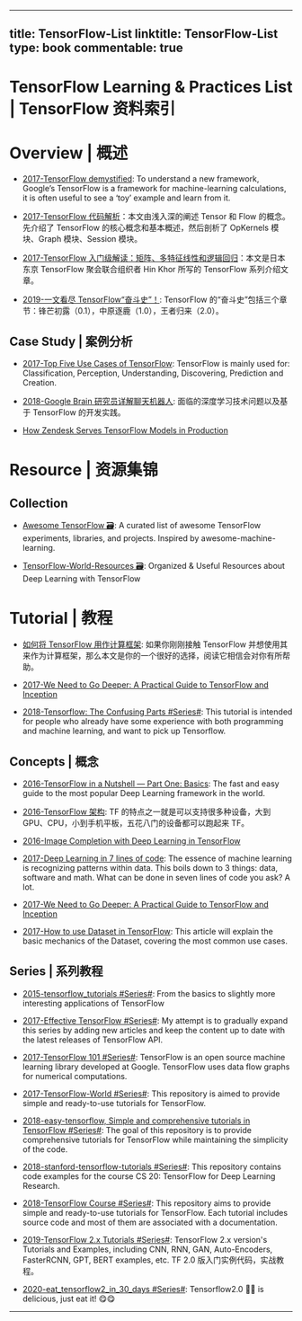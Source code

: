 
---
title: TensorFlow-List
linktitle: TensorFlow-List
type: book
commentable: true
---

# TensorFlow Learning & Practices List | TensorFlow 资料索引

# Overview | 概述

- [2017-TensorFlow demystified](https://chatbotslife.com/tensorflow-demystified-80987184faf7): To understand a new framework, Google’s TensorFlow is a framework for machine-learning calculations, it is often useful to see a ‘toy’ example and learn from it.

- [2017-TensorFlow 代码解析](https://zhuanlan.zhihu.com/p/25646408)：本文由浅入深的阐述 Tensor 和 Flow 的概念。先介绍了 TensorFlow 的核心概念和基本概述，然后剖析了 OpKernels 模块、Graph 模块、Session 模块。

- [2017-TensorFlow 入门级解读：矩阵、多特征线性和逻辑回归](https://zhuanlan.zhihu.com/p/25352208)：本文是日本东京 TensorFlow 聚会联合组织者 Hin Khor 所写的 TensorFlow 系列介绍文章。

- [2019-一文看尽 TensorFlow“奋斗史”！](https://mp.weixin.qq.com/s/iQ8azTcyW4oJLSacJ84w-g): TensorFlow 的“奋斗史”包括三个章节：锋芒初露（0.1），中原逐鹿（1.0），王者归来（2.0）。

## Case Study | 案例分析

- [2017-Top Five Use Cases of TensorFlow](https://www.exastax.com/deep-learning/top-five-use-cases-of-tensorflow/): TensorFlow is mainly used for: Classification, Perception, Understanding, Discovering, Prediction and Creation.

- [2018-Google Brain 研究员详解聊天机器人](https://parg.co/Yqf): 面临的深度学习技术问题以及基于 TensorFlow 的开发实践。

- [How Zendesk Serves TensorFlow Models in Production](https://medium.com/zendesk-engineering/how-zendesk-serves-tensorflow-models-in-production-751ee22f0f4b#.x0o7mpnd3)

# Resource | 资源集锦

## Collection

- [Awesome TensorFlow 🗃️](https://github.com/jtoy/awesome-tensorflow#github-projects): A curated list of awesome TensorFlow experiments, libraries, and projects. Inspired by awesome-machine-learning.

- [TensorFlow-World-Resources 🗃️](https://github.com/astorfi/TensorFlow-World-Resources): Organized & Useful Resources about Deep Learning with TensorFlow

# Tutorial | 教程

- [如何将 TensorFlow 用作计算框架](https://zhuanlan.zhihu.com/p/30719727): 如果你刚刚接触 TensorFlow 并想使用其来作为计算框架，那么本文是你的一个很好的选择，阅读它相信会对你有所帮助。

- [2017-We Need to Go Deeper: A Practical Guide to TensorFlow and Inception](https://parg.co/YqN)

- [2018-Tensorflow: The Confusing Parts #Series#](http://jacobbuckman.com/post/tensorflow-the-confusing-parts-1/): This tutorial is intended for people who already have some experience with both programming and machine learning, and want to pick up Tensorflow.

## Concepts | 概念

- [2016-TensorFlow in a Nutshell — Part One: Basics](https://medium.com/@camrongodbout/tensorflow-in-a-nutshell-part-one-basics-3f4403709c9d#.m0948trt3): The fast and easy guide to the most popular Deep Learning framework in the world.

- [2016-TensorFlow 架构](http://blog.csdn.net/stdcoutzyx/article/details/51645396): TF 的特点之一就是可以支持很多种设备，大到 GPU、CPU，小到手机平板，五花八门的设备都可以跑起来 TF。

- [2016-Image Completion with Deep Learning in TensorFlow](http://bamos.github.io/2016/08/09/deep-completion/)

- [2017-Deep Learning in 7 lines of code](https://chatbotslife.com/deep-learning-in-7-lines-of-code-7879a8ef8cfb): The essence of machine learning is recognizing patterns within data. This boils down to 3 things: data, software and math. What can be done in seven lines of code you ask? A lot.

- [2017-We Need to Go Deeper: A Practical Guide to TensorFlow and Inception](http://6me.us/s2n)

- [2017-How to use Dataset in TensorFlow](https://towardsdatascience.com/how-to-use-dataset-in-tensorflow-c758ef9e4428): This article will explain the basic mechanics of the Dataset, covering the most common use cases.

## Series | 系列教程

- [2015-tensorflow_tutorials #Series#](https://github.com/pkmital/tensorflow_tutorials): From the basics to slightly more interesting applications of TensorFlow

- [2017-Effective TensorFlow #Series#](https://github.com/vahidk/EffectiveTensorFlow): My attempt is to gradually expand this series by adding new articles and keep the content up to date with the latest releases of TensorFlow API.

- [2017-TensorFlow 101 #Series#](https://mubaris.com/2017-10-21/tensorflow-101): TensorFlow is an open source machine learning library developed at Google. TensorFlow uses data flow graphs for numerical computations.

- [2017-TensorFlow-World #Series#](https://github.com/astorfi/TensorFlow-World): This repository is aimed to provide simple and ready-to-use tutorials for TensorFlow.

- [2018-easy-tensorflow, Simple and comprehensive tutorials in TensorFlow #Series#](https://github.com/easy-tensorflow/easy-tensorflow): The goal of this repository is to provide comprehensive tutorials for TensorFlow while maintaining the simplicity of the code.

- [2018-stanford-tensorflow-tutorials #Series#](https://github.com/chiphuyen/stanford-tensorflow-tutorials): This repository contains code examples for the course CS 20: TensorFlow for Deep Learning Research.

- [2018-TensorFlow Course #Series#](https://github.com/open-source-for-science/TensorFlow-Course): This repository aims to provide simple and ready-to-use tutorials for TensorFlow. Each tutorial includes source code and most of them are associated with a documentation.

- [2019-TensorFlow 2.x Tutorials #Series#](https://github.com/dragen1860/TensorFlow-2.x-Tutorials): TensorFlow 2.x version's Tutorials and Examples, including CNN, RNN, GAN, Auto-Encoders, FasterRCNN, GPT, BERT examples, etc. TF 2.0 版入门实例代码，实战教程。

- [2020-eat_tensorflow2_in_30_days #Series#](https://github.com/lyhue1991/eat_tensorflow2_in_30_days): Tensorflow2.0 🍎🍊 is delicious, just eat it! 😋😋

---

    